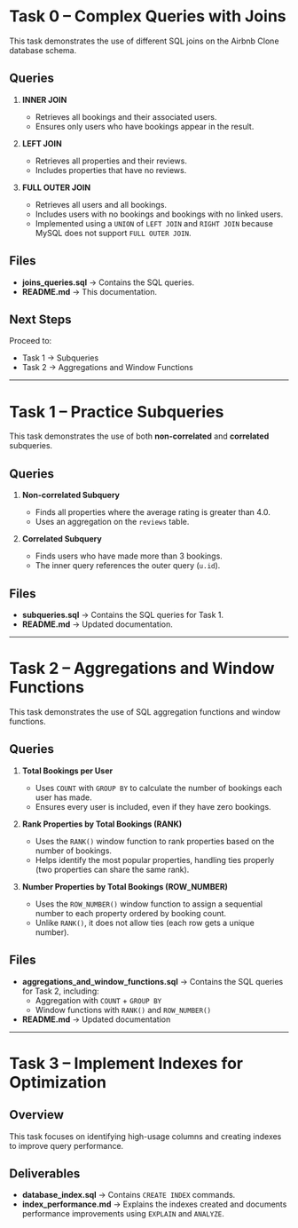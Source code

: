 # Task 0 – Complex Queries with Joins

This task demonstrates the use of different SQL joins on the Airbnb Clone database schema.

## Queries

1. **INNER JOIN**
   - Retrieves all bookings and their associated users.
   - Ensures only users who have bookings appear in the result.

2. **LEFT JOIN**
   - Retrieves all properties and their reviews.
   - Includes properties that have no reviews.

3. **FULL OUTER JOIN**
   - Retrieves all users and all bookings.
   - Includes users with no bookings and bookings with no linked users.
   - Implemented using a `UNION` of `LEFT JOIN` and `RIGHT JOIN` because MySQL does not support `FULL OUTER JOIN`.

## Files

- **joins_queries.sql** → Contains the SQL queries.
- **README.md** → This documentation.

## Next Steps

Proceed to:
- Task 1 → Subqueries
- Task 2 → Aggregations and Window Functions

---

# Task 1 – Practice Subqueries

This task demonstrates the use of both **non-correlated** and **correlated** subqueries.

## Queries

1. **Non-correlated Subquery**
   - Finds all properties where the average rating is greater than 4.0.
   - Uses an aggregation on the `reviews` table.

2. **Correlated Subquery**
   - Finds users who have made more than 3 bookings.
   - The inner query references the outer query (`u.id`).

## Files

- **subqueries.sql** → Contains the SQL queries for Task 1.
- **README.md** → Updated documentation.

---

# Task 2 – Aggregations and Window Functions

This task demonstrates the use of SQL aggregation functions and window functions.

## Queries

1. **Total Bookings per User**
   - Uses `COUNT` with `GROUP BY` to calculate the number of bookings each user has made.
   - Ensures every user is included, even if they have zero bookings.

2. **Rank Properties by Total Bookings (RANK)**
   - Uses the `RANK()` window function to rank properties based on the number of bookings.
   - Helps identify the most popular properties, handling ties properly (two properties can share the same rank).

3. **Number Properties by Total Bookings (ROW_NUMBER)**
   - Uses the `ROW_NUMBER()` window function to assign a sequential number to each property ordered by booking count.
   - Unlike `RANK()`, it does not allow ties (each row gets a unique number).

## Files

- **aggregations_and_window_functions.sql** → Contains the SQL queries for Task 2, including:
  - Aggregation with `COUNT` + `GROUP BY`
  - Window functions with `RANK()` and `ROW_NUMBER()`
- **README.md** → Updated documentation

---

# Task 3 – Implement Indexes for Optimization

## Overview

This task focuses on identifying high-usage columns and creating indexes to improve query performance.

## Deliverables

- **database_index.sql** → Contains `CREATE INDEX` commands.
- **index_performance.md** → Explains the indexes created and documents performance improvements using `EXPLAIN` and `ANALYZE`.
